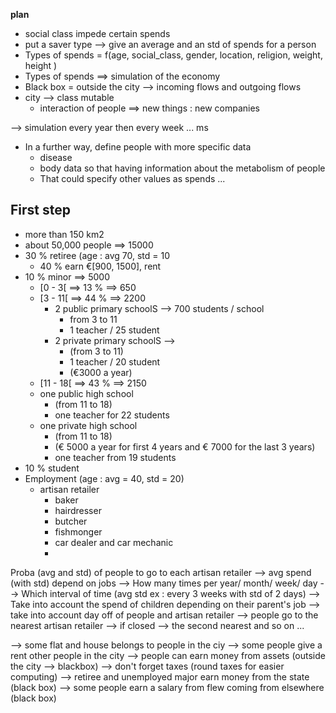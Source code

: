 
**plan**
- social class impede certain spends
- put a saver type --> give an average and an std of spends for a person
- Types of spends = f(age, social_class, gender, location, religion, weight, height )
- Types of spends ==> simulation of the economy
- Black box = outside the city --> incoming flows and outgoing flows
- city --> class mutable 
  - interaction of people ==> new things : new companies

--> simulation every year then every week ... ms



- In a further way, define people with more specific data 
  - disease
  - body data so that having information about the metabolism of people 
  - That could specify other values as spends ... 

## First step

- more than 150 km2
- about 50,000 people ==> 15000
- 30 % retiree (age : avg 70, std = 10 
  - 40 %  earn €[900, 1500], rent
- 10 % minor ==> 5000
  - [0 - 3[ ==> 13 % ==> 650
  - [3 - 11[ ==> 44 % ==> 2200
    - 2 public primary schoolS --> 700 students / school
      - from 3 to 11
      - 1 teacher / 25 student
    - 2 private primary schoolS --> 
      - (from 3 to 11)
      - 1 teacher / 20 student
      - (€3000 a year)
  - [11 - 18[ ==> 43 % ==> 2150
  - one public high school 
    - (from 11 to 18) 
    - one teacher for 22 students
  - one private high school 
    - (from 11 to 18)
    - (€ 5000 a year for first 4 years and € 7000 for the last 3 years)
    - one teacher from 19 students
- 10 % student
- Employment (age : avg = 40, std = 20)
  - artisan retailer
    - baker
    - hairdresser
    - butcher
    - fishmonger
    - car dealer and car mechanic
    - 

Proba (avg and std) of people to go to each artisan retailer
  --> avg spend (with std) depend on jobs
  --> How many times per year/ month/ week/ day
  --> Which interval of time (avg std ex : every 3 weeks with std of 2 days)
  --> Take into account the spend of children depending on their parent's job
  --> take into account day off of people and artisan retailer 
  --> people go to the nearest artisan retailer
    --> if closed --> the second nearest and so on ...

--> some flat and house belongs to people in the ciy 
  --> some people give a rent other people in the city
--> people can earn money from assets (outside the city --> blackbox)
--> don't forget taxes (round taxes for easier computing)
--> retiree and unemployed major earn money from the state (black box)
--> some people earn a salary from flew coming from elsewhere (black box)
